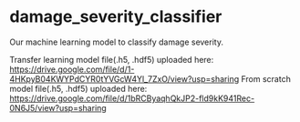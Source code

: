 # damage_severity_classifier
Our machine learning model to classify damage severity.

Transfer learning model file(.h5, .hdf5) uploaded here: https://drive.google.com/file/d/1-4HKpyB04KWYPdCYR0tYVGcW4Yl_7ZxO/view?usp=sharing
From scratch model file(.h5, .hdf5) uploaded here: https://drive.google.com/file/d/1bRCByaqhQkJP2-fld9kK941Rec-0N6J5/view?usp=sharing
